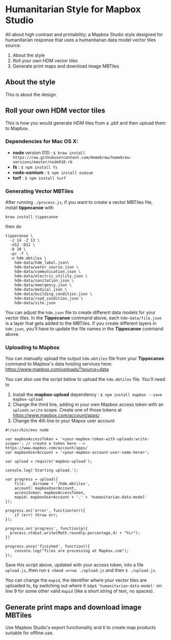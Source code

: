 # Humanitarian Style for Mapbox Studio

All about high contrast and printability; a Mapbox Studio style designed for humanitarian response that uses a humanitarian data model vector tiles source.

1. About the style
2. Roll your own HDM vector tiles
3. Generate print maps and download image MBTiles

## About the style

This is about the design.

## Roll your own HDM vector tiles

This is how you would generate HDM tiles from a .pbf and then upload them to Mapbox.

### Dependencies for Mac OS X:

- **node** version 010 : `$ brew install https://raw.githubusercontent.com/Homebrew/homebrew-versions/master/node010.rb `
- **fs** : `$ npm install fs`
- **node-osmium** : `$ npm install osmium`
- **turf** : `$ npm install turf`

### Generating Vector MBTiles

After running `./process.js`, if you want to create a vector MBTiles file, install **tippecanoe** with

```
brew install tippecanoe
```
then do
```
tippecanoe \
  -z 14 -Z 13 \
  -d12 -D12 \
  -b 20 \
  -pc -f \
  -o hdm.mbtiles \
    hdm-data/hdm_label.json\
    hdm-data/water_source.json \
    hdm-data/communication.json \
    hdm-data/electric_utility.json \
    hdm-data/sanitation.json \
    hdm-data/emergency.json \
    hdm-data/medical.json \
    hdm-data/building_condition.json \
    hdm-data/road_condition.json \
    hdm-data/site.json
```

You can adjust the `hdm.json` file to create different data models for your vector tiles. In the **Tippecanoe** command above, each `hdm-data/file.json` is a layer that gets added to the MBTiles. If you create different layers in `hdm.json`, you'll have to update the file names in the **Tippecanoe** command above.

### Uploading to Mapbox

You can manually upload the output `hdm.mbtiles` file from your **Tippecanoe** command to Mapbox's data hosting services here: https://www.mapbox.com/uploads/?source=data

You can also use the script below to upload the `hdm.mbtiles` file. You'll need to
1. Install the **mapbox-upload** dependency : `$ npm install mapbox --save mapbox-upload`
2. Change the third line, adding in  your own Mapbox access token with an `uploads:write` scope. Create one of those tokens at https://www.mapbox.com/account/apps/
4. Change the 4th line to your Mapox user account

```
#!/usr/bin/env node

var mapboxAccessToken = '<your-mapbox-token-with-uploads:write-scope>'; // create a token here --> https://www.mapbox.com/account/apps/
var mapboxUserAccount = '<your-mapbox-account-user-name-here>';

var upload = require('mapbox-upload');

console.log('Starting upload.');

var progress = upload({
    file: __dirname + '/hdm.mbtiles',
    account: mapboxUserAccount,
    accesstoken: mapboxAccessToken,
    mapid: mapboxUserAccount + '.' + 'humanitarian-data-model'
});

progress.on('error', function(err){
    if (err) throw err;
});

progress.on('progress', function(p){
  process.stdout.write(Math.round(p.percentage,4) + "%\r");
})

progress.once('finished', function(){
    console.log("Tiles are processing at Mapbox.com");
});
```

Save this script above, updated with your access token, into a file `upload.js`, then run `$ chmod u+rwx ./upload.js` and then `$ ./upload.js`.

You can change the `mapid`, the identifier where your vector tiles are uploaded to, by switching out where it says `'humanitarian-data-model'` on line 9 for some other valid `mapid` (like a short string of text, no spaces). 

## Generate print maps and download image MBTiles

Use Mapbox Studio's export functionality and tl to create map products suitable for offline use.
